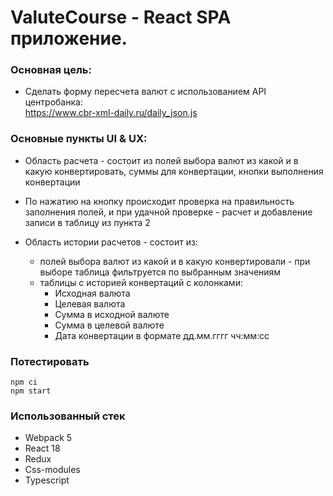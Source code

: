 # ValuteCourse - React SPA приложение.

### Основная цель: 
- Cделать форму пересчета валют с использованием API центробанка:<br>
  https://www.cbr-xml-daily.ru/daily_json.js

### Основные пункты UI & UX:

- Область расчета - состоит из полей выбора валют из какой и в какую конвертировать, суммы для конвертации, кнопки выполнения конвертации

- По нажатию на кнопку происходит проверка на правильность заполнения полей, и при удачной проверке - расчет и добавление записи в таблицу из пункта 2

-  Область истории  расчетов - состоит из:
    - полей выбора валют из какой и в какую конвертировали - при выборе таблица фильтруется по выбранным значениям
    - таблицы с историей конвертаций с колонками:
        - Исходная валюта
        - Целевая валюта
        - Сумма в исходной валюте
        - Сумма в целевой валюте
        - Дата конвертации в формате дд.мм.гггг чч:мм:сс

### Потестировать

```
npm ci
npm start
```

### Использованный стек
- Webpack 5
- React 18
- Redux
- Css-modules
- Typescript
